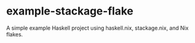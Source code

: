 # example-stackage-flake

A simple example Haskell project using haskell.nix, stackage.nix, and Nix flakes.

